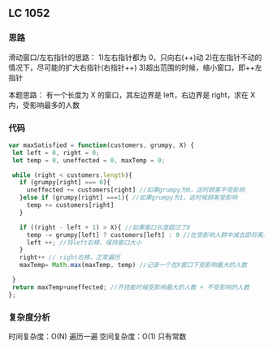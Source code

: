 ## LC 1052

### 思路

滑动窗口/左右指针的思路： 1)左右指针都为 0，只向右(++)动 2)在左指针不动的情况下，尽可能的扩大右指针(右指针++) 3)超出范围的时候，缩小窗口，即++左指针

本题思路：
有一个长度为 X 的窗口，其左边界是 left，右边界是 right，求在 X 内，受影响最多的人数

### 代码

```JavaScript
var maxSatisfied = function(customers, grumpy, X) {
 let left = 0, right = 0;
 let temp = 0, uneffected = 0, maxTemp = 0;

 while (right < customers.length){
   if (grumpy[right] === 0){
     uneffected += customers[right] //如果grumpy为0，这时顾客不受影响
   }else if (grumpy[right] ===1){ //如果grumpy为1，这时候顾客受影响
     temp += customers[right]
   }

   if ((right - left + 1) > X){ //如果窗口长度超过了X
     temp -= grumpy[left] ? customers[left] : 0 //在受影响人群中减去即将离开影响范围的人数
     left ++; //将left右移，保持窗口大小
   }
   right++ // right右移，正常遍历
   maxTemp= Math.max(maxTemp, temp) //记录一个在X窗口下受影响最大的人数

 }
 return maxTemp+uneffected; //开技能时候受影响最大的人数 + 不受影响的人数
};

```

### 复杂度分析

时间复杂度：O(N) 遍历一遍
空间复杂度：O(1) 只有常数

